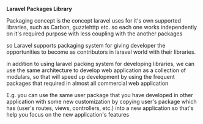 **Laravel Packages Library**

Packaging concept is the concept laravel uses for it's own supported libraries, such as Carbon, guzzlehttp etc. so each one works independently on it's required purpose with less coupling with the another packages

so Laravel supports packaging system for giving developer the opportunities to become as contributors in laravel world with their libraries.

in addition to using laravel packing system for developing libraries, we can use the same architecture to develop web application as a collection of modulars, so that will speed up development by using the frequent packages that required in almost all commercial web application

E.g. you can use the same user package that you have developed in other application with some new customization by copying user's package which has (user's routes, views, controllers, etc.) into a new application so that's help you focus on the new application's features


